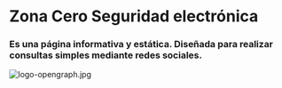# Zona Cero Seguridad electrónica

### Es una página informativa y estática. Diseñada para realizar consultas simples mediante redes sociales.

![logo-opengraph.jpg](https://i.postimg.cc/jdrdph77/logo-opengraph.jpg)


